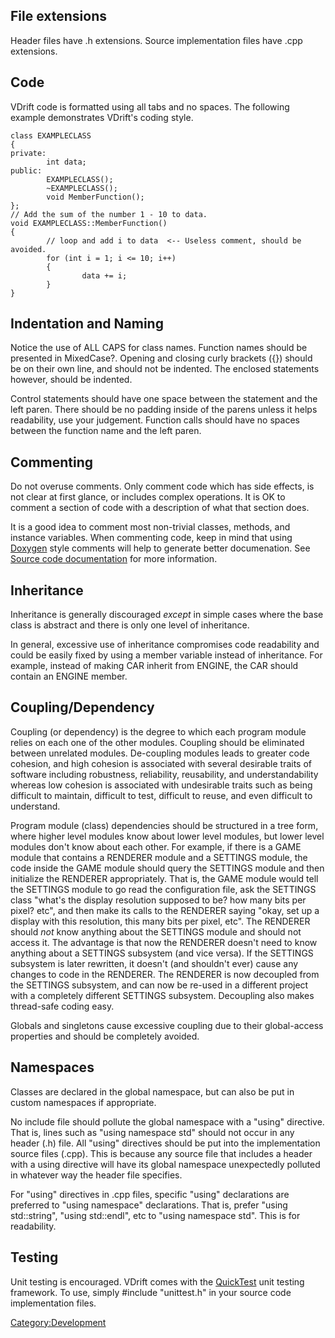 File extensions
---------------

Header files have .h extensions. Source implementation files have .cpp extensions.

Code
----

VDrift code is formatted using all tabs and no spaces. The following example demonstrates VDrift's coding style.

    class EXAMPLECLASS
    {
    private:
            int data;
    public:
            EXAMPLECLASS();
            ~EXAMPLECLASS();
            void MemberFunction();
    };
    // Add the sum of the number 1 - 10 to data.
    void EXAMPLECLASS::MemberFunction()
    {
            // loop and add i to data  <-- Useless comment, should be avoided.
            for (int i = 1; i <= 10; i++)
            {
                    data += i;
            }
    }

Indentation and Naming
----------------------

Notice the use of ALL CAPS for class names. Function names should be presented in MixedCase?. Opening and closing curly brackets ({}) should be on their own line, and should not be indented. The enclosed statements however, should be indented.

Control statements should have one space between the statement and the left paren. There should be no padding inside of the parens unless it helps readability, use your judgement. Function calls should have no spaces between the function name and the left paren.

Commenting
----------

Do not overuse comments. Only comment code which has side effects, is not clear at first glance, or includes complex operations. It is OK to comment a section of code with a description of what that section does.

It is a good idea to comment most non-trivial classes, methods, and instance variables. When commenting code, keep in mind that using [Doxygen](http://doxygen.org/) style comments will help to generate better documenation. See [Source code documentation](Source_code_documentation.md) for more information.

Inheritance
-----------

Inheritance is generally discouraged *except* in simple cases where the base class is abstract and there is only one level of inheritance.

In general, excessive use of inheritance compromises code readability and could be easily fixed by using a member variable instead of inheritance. For example, instead of making CAR inherit from ENGINE, the CAR should contain an ENGINE member.

Coupling/Dependency
-------------------

Coupling (or dependency) is the degree to which each program module relies on each one of the other modules. Coupling should be eliminated between unrelated modules. De-coupling modules leads to greater code cohesion, and high cohesion is associated with several desirable traits of software including robustness, reliability, reusability, and understandability whereas low cohesion is associated with undesirable traits such as being difficult to maintain, difficult to test, difficult to reuse, and even difficult to understand.

Program module (class) dependencies should be structured in a tree form, where higher level modules know about lower level modules, but lower level modules don't know about each other. For example, if there is a GAME module that contains a RENDERER module and a SETTINGS module, the code inside the GAME module should query the SETTINGS module and then initialize the RENDERER appropriately. That is, the GAME module would tell the SETTINGS module to go read the configuration file, ask the SETTINGS class "what's the display resolution supposed to be? how many bits per pixel? etc", and then make its calls to the RENDERER saying "okay, set up a display with this resolution, this many bits per pixel, etc". The RENDERER should *not* know anything about the SETTINGS module and should not access it. The advantage is that now the RENDERER doesn't need to know anything about a SETTINGS subsystem (and vice versa). If the SETTINGS subsystem is later rewritten, it doesn't (and shouldn't ever) cause any changes to code in the RENDERER. The RENDERER is now decoupled from the SETTINGS subsystem, and can now be re-used in a different project with a completely different SETTINGS subsystem. Decoupling also makes thread-safe coding easy.

Globals and singletons cause excessive coupling due to their global-access properties and should be completely avoided.

Namespaces
----------

Classes are declared in the global namespace, but can also be put in custom namespaces if appropriate.

No include file should pollute the global namespace with a "using" directive. That is, lines such as "using namespace std" should not occur in any header (.h) file. All "using" directives should be put into the implementation source files (.cpp). This is because any source file that includes a header with a using directive will have its global namespace unexpectedly polluted in whatever way the header file specifies.

For "using" directives in .cpp files, specific "using" declarations are preferred to "using namespace" declarations. That is, prefer "using std::string", "using std::endl", etc to "using namespace std". This is for readability.

Testing
-------

Unit testing is encouraged. VDrift comes with the [QuickTest](http://quicktest.sourceforge.net) unit testing framework. To use, simply \#include "unittest.h" in your source code implementation files.

<Category:Development>
